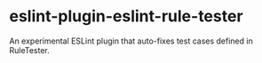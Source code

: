 # eslint-plugin-eslint-rule-tester
An experimental ESLint plugin that auto-fixes test cases defined in RuleTester.
